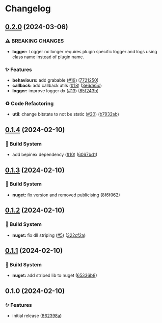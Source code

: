 # Changelog

## [0.2.0](https://github.com/Xenira/PiUtils/compare/v0.1.4...v0.2.0) (2024-03-06)


### ⚠ BREAKING CHANGES

* **logger:** Logger no longer requires plugin specific logger and logs using class name instead of plugin name.

### ✨ Features

* **behaviours:** add grabable ([#19](https://github.com/Xenira/PiUtils/issues/19)) ([7721250](https://github.com/Xenira/PiUtils/commit/77212505b2cf4d4151c96f7cc6993ea0be8ee88f))
* **callback:** add callback utils ([#18](https://github.com/Xenira/PiUtils/issues/18)) ([3e6de5c](https://github.com/Xenira/PiUtils/commit/3e6de5c8dd5f8c005a331a584ab7720e8745d7da))
* **logger:** improve logger dx ([#13](https://github.com/Xenira/PiUtils/issues/13)) ([85f243b](https://github.com/Xenira/PiUtils/commit/85f243b1405b937aff081ff68b5b140a1ad3df6f))


### ♻️ Code Refactoring

* **util:** change bitstate to not be static ([#20](https://github.com/Xenira/PiUtils/issues/20)) ([b7932ab](https://github.com/Xenira/PiUtils/commit/b7932ab07f49365b8c8aec87c8d404cc6c38dd33))

## [0.1.4](https://github.com/Xenira/PiUtils/compare/v0.1.3...v0.1.4) (2024-02-10)


### 👷 Build System

* add bepinex dependency ([#10](https://github.com/Xenira/PiUtils/issues/10)) ([6067bd1](https://github.com/Xenira/PiUtils/commit/6067bd1824596591880c59f914575171c903fd35))

## [0.1.3](https://github.com/Xenira/PiUtils/compare/v0.1.2...v0.1.3) (2024-02-10)


### 👷 Build System

* **nuget:** fix version and removed publicising ([8f6f062](https://github.com/Xenira/PiUtils/commit/8f6f062ed965b2ebf9b5703ede378cdf82c8b5a2))

## [0.1.2](https://github.com/Xenira/PiUtils/compare/v0.1.1...v0.1.2) (2024-02-10)


### 👷 Build System

* **nuget:** fix dll striping ([#5](https://github.com/Xenira/PiUtils/issues/5)) ([322cf2a](https://github.com/Xenira/PiUtils/commit/322cf2a0dc959080b65bfa69edd6ca7a10a39aef))

## [0.1.1](https://github.com/Xenira/PiUtils/compare/v0.1.0...v0.1.1) (2024-02-10)


### 👷 Build System

* **nuget:** add striped lib to nuget ([65336b8](https://github.com/Xenira/PiUtils/commit/65336b8a65a7cb1c6486f9f07839c7959257ac97))

## 0.1.0 (2024-02-10)


### ✨ Features

* initial release ([862398a](https://github.com/Xenira/PiUtils/commit/862398ad14247324ad66dabbe02fad3bb8411f04))
